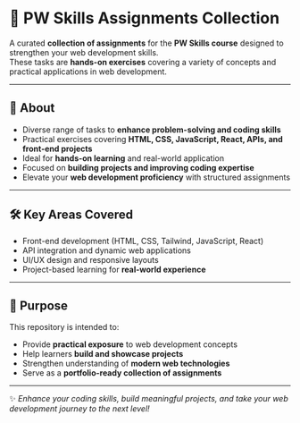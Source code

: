 # 🌟 PW Skills Assignments Collection  

A curated **collection of assignments** for the **PW Skills course** designed to strengthen your web development skills.  
These tasks are **hands-on exercises** covering a variety of concepts and practical applications in web development.  

---

## 🚀 About  
- Diverse range of tasks to **enhance problem-solving and coding skills**  
- Practical exercises covering **HTML, CSS, JavaScript, React, APIs, and front-end projects**  
- Ideal for **hands-on learning** and real-world application  
- Focused on **building projects and improving coding expertise**  
- Elevate your **web development proficiency** with structured assignments  

---

## 🛠️ Key Areas Covered  
- Front-end development (HTML, CSS, Tailwind, JavaScript, React)  
- API integration and dynamic web applications  
- UI/UX design and responsive layouts  
- Project-based learning for **real-world experience**  

---

## 🎯 Purpose  
This repository is intended to:  
- Provide **practical exposure** to web development concepts  
- Help learners **build and showcase projects**  
- Strengthen understanding of **modern web technologies**  
- Serve as a **portfolio-ready collection of assignments**  

---
✨ *Enhance your coding skills, build meaningful projects, and take your web development journey to the next level!*


 
 
